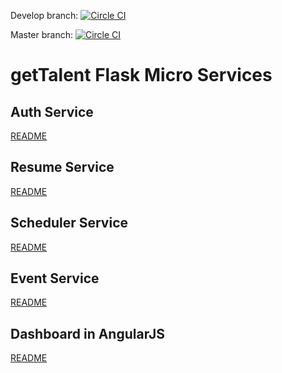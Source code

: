 Develop branch:
[![Circle CI](https://circleci.com/gh/gettalent/talent-flask-services/tree/develop.svg?style=svg&circle-token=51dd4e4631bf4a44e01c204e79e9110c8995f387)](https://circleci.com/gh/gettalent/talent-flask-services/tree/develop)

Master branch:
[![Circle CI](https://circleci.com/gh/gettalent/talent-flask-services/tree/develop.svg?style=svg&circle-token=51dd4e4631bf4a44e01c204e79e9110c8995f387)](https://circleci.com/gh/gettalent/talent-flask-services/tree/master)

getTalent Flask Micro Services
==============================

Auth Service
-----------
[README](auth_service/README.md)


Resume Service
-------------
[README](resume_service/README.md)


Scheduler Service
-------------
[README](scheduler_service/README.md)

Event Service
-------------
[README](event_service/README.md)

Dashboard in AngularJS
----------------------
[README](dashboard/README.md)
